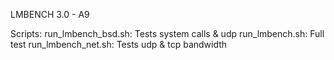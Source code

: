 LMBENCH 3.0 - A9

Scripts:
	run_lmbench_bsd.sh:	Tests system calls & udp
	run_lmbench.sh:		Full test
	run_lmbench_net.sh:	Tests udp & tcp bandwidth 
